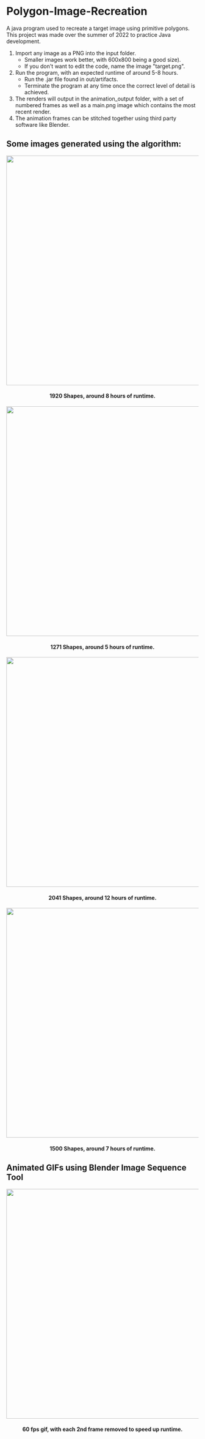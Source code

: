 # Polygon-Image-Recreation
A java program used to recreate a target image using primitive polygons.
This project was made over the summer of 2022 to practice Java development.

1. Import any image as a PNG into the input folder.
    - Smaller images work better, with 600x800 being a good size).
    - If you don't want to edit the code, name the image "target.png".
2. Run the program, with an expected runtime of around 5-8 hours.
    - Run the .jar file found in out/artifacts.
    - Terminate the program at any time once the correct level of detail is achieved.
3. The renders will output in the animation_output folder, with a set of numbered frames as well as a main.png image which contains the most recent render.
4. The animation frames can be stitched together using third party software like Blender.

<h2>Some images generated using the algorithm:</h2>
<p align="center">
<img align="center" width="600" padding="50" src="https://user-images.githubusercontent.com/64125245/180592168-cb216279-de3d-4f53-8449-3b1d348d6bf9.png">
<h4 align="center">1920 Shapes, around 8 hours of runtime.</h4>
</p>

<p align="center">
<img align="center" width="600" padding="50" src="https://user-images.githubusercontent.com/64125245/180592172-6ad13874-8da1-49f9-9bc8-32bf4ef2ff2f.png">
<h4 align="center">1271 Shapes, around 5 hours of runtime.</h4>
</p>

<p align="center">
<img align="center" width="600" padding="50" src="https://user-images.githubusercontent.com/64125245/180592173-9252b0a1-1ab4-4fba-84e0-e00d81b57c60.png">
<h4 align="center"> 2041 Shapes, around 12 hours of runtime.</h4>
</p>

<p align="center">
<img align="center" width="600" padding="50" src="https://user-images.githubusercontent.com/64125245/180592176-b18c432e-9e74-4d98-939a-faa052a62609.png">
<h4 align="center"> 1500 Shapes, around 7 hours of runtime.</h4>
</p>

<h2>Animated GIFs using Blender Image Sequence Tool</h2>
<p align="center">
<img align="center" width="600" padding="50" src="https://user-images.githubusercontent.com/64125245/180593016-4fddb837-8f24-4798-a4f3-32bd172c00bd.gif">
<h4 align="center">60 fps gif, with each 2nd frame removed to speed up runtime.</h4>
</p>
